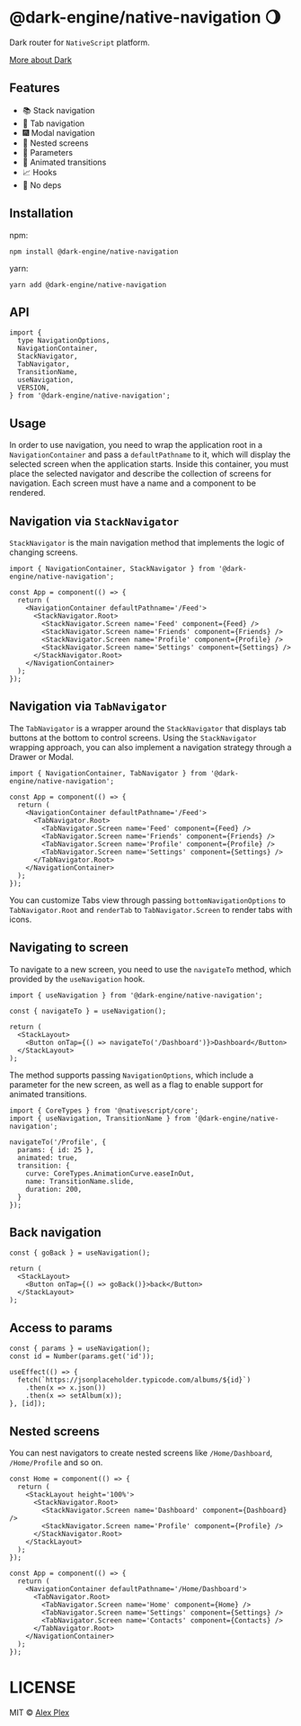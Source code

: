 # @dark-engine/native-navigation 🌖

Dark router for `NativeScript` platform.

[More about Dark](https://github.com/atellmer/dark)

## Features
- 📚 Stack navigation
- 📂 Tab navigation
- 🎆 Modal navigation
- 🌳 Nested screens
- 🔢 Parameters
- 💃 Animated transitions
- 📈 Hooks
- 🚫 No deps

## Installation
npm:
```
npm install @dark-engine/native-navigation
```
yarn:
```
yarn add @dark-engine/native-navigation
```
## API

```tsx
import {
  type NavigationOptions,
  NavigationContainer,
  StackNavigator,
  TabNavigator,
  TransitionName,
  useNavigation,
  VERSION,
} from '@dark-engine/native-navigation';
```
## Usage

In order to use navigation, you need to wrap the application root in a `NavigationContainer` and pass a `defaultPathname` to it, which will display the selected screen when the application starts. Inside this container, you must place the selected navigator and describe the collection of screens for navigation. Each screen must have a name and a component to be rendered.

## Navigation via `StackNavigator`

`StackNavigator` is the main navigation method that implements the logic of changing screens.

```tsx
import { NavigationContainer, StackNavigator } from '@dark-engine/native-navigation';
```

```tsx
const App = component(() => {
  return (
    <NavigationContainer defaultPathname='/Feed'>
      <StackNavigator.Root>
        <StackNavigator.Screen name='Feed' component={Feed} />
        <StackNavigator.Screen name='Friends' component={Friends} />
        <StackNavigator.Screen name='Profile' component={Profile} />
        <StackNavigator.Screen name='Settings' component={Settings} />
      </StackNavigator.Root>
    </NavigationContainer>
  );
});
```

## Navigation via `TabNavigator`

The `TabNavigator` is a wrapper around the `StackNavigator` that displays tab buttons at the bottom to control screens. Using the `StackNavigator` wrapping approach, you can also implement a navigation strategy through a Drawer or Modal.

```tsx
import { NavigationContainer, TabNavigator } from '@dark-engine/native-navigation';
```

```tsx
const App = component(() => {
  return (
    <NavigationContainer defaultPathname='/Feed'>
      <TabNavigator.Root>
        <TabNavigator.Screen name='Feed' component={Feed} />
        <TabNavigator.Screen name='Friends' component={Friends} />
        <TabNavigator.Screen name='Profile' component={Profile} />
        <TabNavigator.Screen name='Settings' component={Settings} />
      </TabNavigator.Root>
    </NavigationContainer>
  );
});
```

You can customize Tabs view through passing `bottomNavigationOptions` to `TabNavigator.Root` and `renderTab` to `TabNavigator.Screen` to render tabs with icons.

## Navigating to screen

To navigate to a new screen, you need to use the `navigateTo` method, which provided by the `useNavigation` hook.

```tsx
import { useNavigation } from '@dark-engine/native-navigation';
```

```tsx
const { navigateTo } = useNavigation();

return (
  <StackLayout>
    <Button onTap={() => navigateTo('/Dashboard')}>Dashboard</Button>
  </StackLayout>
);
```

The method supports passing `NavigationOptions`, which include a parameter for the new screen, as well as a flag to enable support for animated transitions.
```tsx
import { CoreTypes } from '@nativescript/core';
import { useNavigation, TransitionName } from '@dark-engine/native-navigation';
```

```tsx
navigateTo('/Profile', {
  params: { id: 25 },
  animated: true,
  transition: {
    curve: CoreTypes.AnimationCurve.easeInOut,
    name: TransitionName.slide,
    duration: 200,
  }
});
```

## Back navigation

```tsx
const { goBack } = useNavigation();

return (
  <StackLayout>
    <Button onTap={() => goBack()}>back</Button>
  </StackLayout>
);
```

## Access to params

```tsx
const { params } = useNavigation();
const id = Number(params.get('id'));

useEffect(() => {
  fetch(`https://jsonplaceholder.typicode.com/albums/${id}`)
    .then(x => x.json())
    .then(x => setAlbum(x));
}, [id]);
```

## Nested screens

You can nest navigators to create nested screens like `/Home/Dashboard`, `/Home/Profile` and so on.

```tsx
const Home = component(() => {
  return (
    <StackLayout height='100%'>
      <StackNavigator.Root>
        <StackNavigator.Screen name='Dashboard' component={Dashboard} />
        <StackNavigator.Screen name='Profile' component={Profile} />
      </StackNavigator.Root>
    </StackLayout>
  );
});

const App = component(() => {
  return (
    <NavigationContainer defaultPathname='/Home/Dashboard'>
      <TabNavigator.Root>
        <TabNavigator.Screen name='Home' component={Home} />
        <TabNavigator.Screen name='Settings' component={Settings} />
        <TabNavigator.Screen name='Contacts' component={Contacts} />
      </TabNavigator.Root>
    </NavigationContainer>
  );
});
```

# LICENSE

MIT © [Alex Plex](https://github.com/atellmer)
